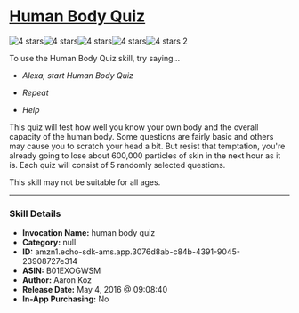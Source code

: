 # [Human Body Quiz](http://alexa.amazon.com/#skills/amzn1.echo-sdk-ams.app.3076d8ab-c84b-4391-9045-23908727e314)
![4 stars](../../images/ic_star_black_18dp_1x.png)![4 stars](../../images/ic_star_black_18dp_1x.png)![4 stars](../../images/ic_star_black_18dp_1x.png)![4 stars](../../images/ic_star_black_18dp_1x.png)![4 stars](../../images/ic_star_border_black_18dp_1x.png) 2

To use the Human Body Quiz skill, try saying...

* *Alexa, start Human Body Quiz*

* *Repeat*

* *Help*

This quiz will test how well you know your own body and the overall capacity of the human body.  Some questions are fairly basic and others may cause you to scratch your head a bit. But resist that temptation, you're already going to lose about 600,000 particles of skin in the next hour as it is. 
Each quiz will consist of 5 randomly selected questions.

This skill may not be suitable for all ages.

***

### Skill Details

* **Invocation Name:** human body quiz
* **Category:** null
* **ID:** amzn1.echo-sdk-ams.app.3076d8ab-c84b-4391-9045-23908727e314
* **ASIN:** B01EXOGWSM
* **Author:** Aaron Koz
* **Release Date:** May 4, 2016 @ 09:08:40
* **In-App Purchasing:** No
